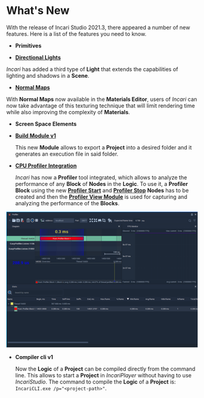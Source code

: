 # What's New

With the release of Incari Studio 2021.3, there appeared a number of new features. Here is a list of the features you need to know.

* **Primitives**

* [**Directional Lights**](scene-objects/lights.md)

*Incari* has added a third type of **Light** that extends the capabilities of lighting and shadows in a **Scene**.

* [**Normal Maps**](../modules/material-editor.md)

With **Normal Maps** now available in the **Materials Editor**, users of *Incari* can now take advantage of this texturing technique that will limit rendering time while also improving the complexity of **Materials**.

* **Screen Space Elements**

* [**Build Module v1**](../modules/exporter.md)
  
    This new **Module** allows to export a **Project** into a desired folder and it generates an execution file in said folder.

* [**CPU Profiler Integration**](../modules/profiler-view.md)
  
    _Incari_ has now a **Profiler** tool integrated, which allows to analyze the performance of any **Block** of **Nodes** in the **Logic**. To use it, a **Profiler Block** using the new [**Profiler Start**](../toolbox/development/profiler-start.md) and [**Profiler Stop**](../toolbox/development/profiler-stop.md) **Nodes** has to be created and then the [**Profiler View Module**](../modules/profiler-view.md) is used for capturing and analyzing the performance of the **Blocks**.

![](../.gitbook/assets/profiler-view-connected.png)

* **Compiler cli v1**

    Now the **Logic** of a **Project** can be compiled directly from the command line. This allows to start a **Project** in _IncariPlayer_ without having to use _IncariStudio_.
    The command to compile the **Logic** of a **Project** is: `IncariCLI.exe /p="<project-path>"`.